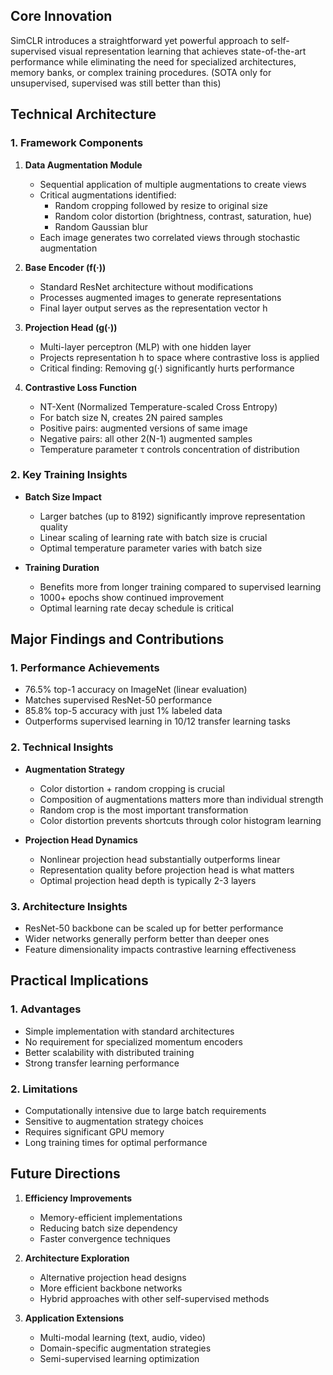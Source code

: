 ## Core Innovation
SimCLR introduces a straightforward yet powerful approach to self-supervised visual representation learning that achieves state-of-the-art performance while eliminating the need for specialized architectures, memory banks, or complex training procedures. (SOTA only for unsupervised, supervised was still better than this)

## Technical Architecture

### 1. Framework Components
1. **Data Augmentation Module**
   - Sequential application of multiple augmentations to create views
   - Critical augmentations identified:
     - Random cropping followed by resize to original size
     - Random color distortion (brightness, contrast, saturation, hue)
     - Random Gaussian blur
   - Each image generates two correlated views through stochastic augmentation

2. **Base Encoder (f(·))**
   - Standard ResNet architecture without modifications
   - Processes augmented images to generate representations
   - Final layer output serves as the representation vector h

3. **Projection Head (g(·))**
   - Multi-layer perceptron (MLP) with one hidden layer
   - Projects representation h to space where contrastive loss is applied
   - Critical finding: Removing g(·) significantly hurts performance

4. **Contrastive Loss Function**
   - NT-Xent (Normalized Temperature-scaled Cross Entropy)
   - For batch size N, creates 2N paired samples
   - Positive pairs: augmented versions of same image
   - Negative pairs: all other 2(N-1) augmented samples
   - Temperature parameter τ controls concentration of distribution

### 2. Key Training Insights
- **Batch Size Impact**
  - Larger batches (up to 8192) significantly improve representation quality
  - Linear scaling of learning rate with batch size is crucial
  - Optimal temperature parameter varies with batch size

- **Training Duration**
  - Benefits more from longer training compared to supervised learning
  - 1000+ epochs show continued improvement
  - Optimal learning rate decay schedule is critical

## Major Findings and Contributions

### 1. Performance Achievements
- 76.5% top-1 accuracy on ImageNet (linear evaluation)
- Matches supervised ResNet-50 performance
- 85.8% top-5 accuracy with just 1% labeled data
- Outperforms supervised learning in 10/12 transfer learning tasks

### 2. Technical Insights
- **Augmentation Strategy**
  - Color distortion + random cropping is crucial
  - Composition of augmentations matters more than individual strength
  - Random crop is the most important transformation
  - Color distortion prevents shortcuts through color histogram learning

- **Projection Head Dynamics**
  - Nonlinear projection head substantially outperforms linear
  - Representation quality before projection head is what matters
  - Optimal projection head depth is typically 2-3 layers

### 3. Architecture Insights
- ResNet-50 backbone can be scaled up for better performance
- Wider networks generally perform better than deeper ones
- Feature dimensionality impacts contrastive learning effectiveness

## Practical Implications

### 1. Advantages
- Simple implementation with standard architectures
- No requirement for specialized momentum encoders
- Better scalability with distributed training
- Strong transfer learning performance

### 2. Limitations
- Computationally intensive due to large batch requirements
- Sensitive to augmentation strategy choices
- Requires significant GPU memory
- Long training times for optimal performance

## Future Directions
1. **Efficiency Improvements**
   - Memory-efficient implementations
   - Reducing batch size dependency
   - Faster convergence techniques

2. **Architecture Exploration**
   - Alternative projection head designs
   - More efficient backbone networks
   - Hybrid approaches with other self-supervised methods

3. **Application Extensions**
   - Multi-modal learning (text, audio, video)
   - Domain-specific augmentation strategies
   - Semi-supervised learning optimization
